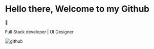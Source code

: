 <h1>Hello there, Welcome to my Github</h1> 👋

Full Stack developer | UI Designer 

![github](https://img.shields.io/badge/GitHub-000000?style=for-the-badge&logo=GitHub&logoColor=white)


